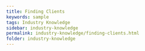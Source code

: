 ```yaml
---
title: Finding Clients
keywords: sample
tags: Industry Knowledge
sidebar: industry-knowledge
permalink: industry-knowledge/finding-clients.html
folder: industry-knowledge
---
```

